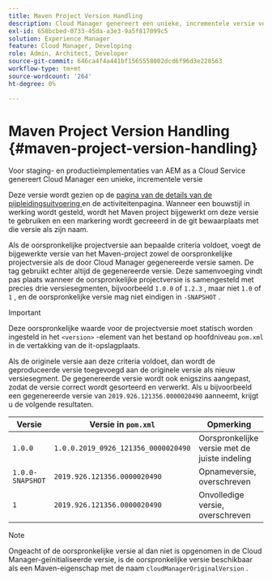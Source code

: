 ```yaml
---
title: Maven Project Version Handling
description: Cloud Manager genereert een unieke, incrementele versie voor staging- en productieimplementaties van AEM as a Cloud Service.
exl-id: 658bcbed-0733-45da-a3e3-9a5f817099c5
solution: Experience Manager
feature: Cloud Manager, Developing
role: Admin, Architect, Developer
source-git-commit: 646ca4f4a441bf1565558002dcd6f96d3e228563
workflow-type: tm+mt
source-wordcount: '264'
ht-degree: 0%

---
```



# Maven Project Version Handling {#maven-project-version-handling}

Voor staging- en productieimplementaties van AEM as a Cloud Service genereert Cloud Manager een unieke, incrementele versie

Deze versie wordt gezien op de [ pagina van de details van de pijpleidingsuitvoering ](/help/implementing/cloud-manager/configuring-pipelines/managing-pipelines.md#view-details) en de activiteitenpagina. Wanneer een bouwstijl in werking wordt gesteld, wordt het Maven project bijgewerkt om deze versie te gebruiken en een markering wordt gecreeerd in de git bewaarplaats met die versie als zijn naam.

Als de oorspronkelijke projectversie aan bepaalde criteria voldoet, voegt de bijgewerkte versie van het Maven-project zowel de oorspronkelijke projectversie als de door Cloud Manager gegenereerde versie samen. De tag gebruikt echter altijd de gegenereerde versie. Deze samenvoeging vindt pas plaats wanneer de oorspronkelijke projectversie is samengesteld met precies drie versiesegmenten, bijvoorbeeld `1.0.0` of `1.2.3` , maar niet `1.0` of `1` , en de oorspronkelijke versie mag niet eindigen in `-SNAPSHOT` .

>[!IMPORTANT]
>
>Deze oorspronkelijke waarde voor de projectversie moet statisch worden ingesteld in het `<version>` -element van het bestand op hoofdniveau `pom.xml` in de vertakking van de it-opslagplaats.

Als de originele versie aan deze criteria voldoet, dan wordt de geproduceerde versie toegevoegd aan de originele versie als nieuw versiesegment. De gegenereerde versie wordt ook enigszins aangepast, zodat de versie correct wordt gesorteerd en verwerkt. Als u bijvoorbeeld een gegenereerde versie van `2019.926.121356.0000020490` aanneemt, krijgt u de volgende resultaten.

| Versie | Versie in `pom.xml` | Opmerking |
|---|---|---|
| `1.0.0` | `1.0.0.2019_0926_121356_0000020490` | Oorspronkelijke versie met de juiste indeling |
| `1.0.0-SNAPSHOT` | `2019.926.121356.0000020490` | Opnameversie, overschreven |
| `1` | `2019.926.121356.0000020490` | Onvolledige versie, overschreven |

>[!NOTE]
>
>Ongeacht of de oorspronkelijke versie al dan niet is opgenomen in de Cloud Manager-geïnitialiseerde versie, is de oorspronkelijke versie beschikbaar als een Maven-eigenschap met de naam `cloudManagerOriginalVersion` .
